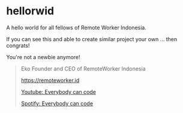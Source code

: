 # hellorwid

A hello world for all fellows of Remote Worker Indonesia.

If you can see this and able to create similar project your own ... then congrats!

You're not a newbie anymore!

>Eko
>Founder and CEO of RemoteWorker Indonesia 
> 
> https://remoteworker.id
>  
>[Youtube: Everybody can code](https://www.youtube.com/watch?v=h2naH3WawpU)
> 
>[Spotify: Everybody can code](https://open.spotify.com/episode/2MeFoHkbvsyMZiplw01yYv?si=EQFpnYZoTzyp_JngpuIzEQ)



